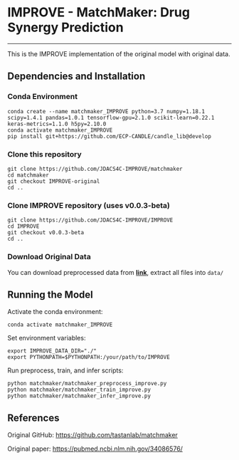 # IMPROVE - MatchMaker: Drug Synergy Prediction

---

This is the IMPROVE implementation of the original model with original data.

## Dependencies and Installation
### Conda Environment
```
conda create --name matchmaker_IMPROVE python=3.7 numpy=1.18.1 scipy=1.4.1 pandas=1.0.1 tensorflow-gpu=2.1.0 scikit-learn=0.22.1 keras-metrics=1.1.0 h5py=2.10.0
conda activate matchmaker_IMPROVE
pip install git+https://github.com/ECP-CANDLE/candle_lib@develop
```

### Clone this repository
```
git clone https://github.com/JDACS4C-IMPROVE/matchmaker
cd matchmaker
git checkout IMPROVE-original
cd ..
```

### Clone IMPROVE repository (uses v0.0.3-beta)
```
git clone https://github.com/JDACS4C-IMPROVE/IMPROVE
cd IMPROVE
git checkout v0.0.3-beta
cd ..
```

### Download Original Data
You can download preprocessed data from <a href="https://drive.google.com/open?id=1eQpwJKiIdMI0wTz_GEa285q0GHUr6wRe">**link**</a>, extract all files into `data/`


## Running the Model
Activate the conda environment:

```
conda activate matchmaker_IMPROVE
```

Set environment variables:
```
export IMPROVE_DATA_DIR="./"
export PYTHONPATH=$PYTHONPATH:/your/path/to/IMPROVE
```

Run preprocess, train, and infer scripts:
```
python matchmaker/matchmaker_preprocess_improve.py
python matchmaker/matchmaker_train_improve.py
python matchmaker/matchmaker_infer_improve.py
```



## References
Original GitHub: https://github.com/tastanlab/matchmaker

Original paper: https://pubmed.ncbi.nlm.nih.gov/34086576/
